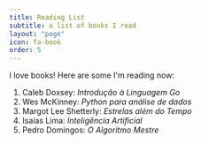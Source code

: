 ```yaml
---
title: Reading List
subtitle: a list of books I read
layout: "page"
icon: fa-book
order: 5
---
```


I love books! Here are some I'm reading now:

1. Caleb Doxsey: *Introdução à Linguagem Go*
2. Wes McKinney: *Python para análise de dados*
3. Margot Lee Shetterly: *Estrelas além do Tempo*
4. Isaías Lima: *Inteligência Artificial* 
5. Pedro Domingos: *O Algoritmo Mestre*


<!-- source: [The Guardian](https://www.theguardian.com/books/booksblog/2011/jan/04/best-boring-books) -->

